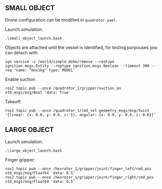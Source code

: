 ## SMALL OBJECT

Drone configuration can be modified in `quadrotor.yaml`.

Launch simulation:
```
.\small_object_launch.bash
```

Objects are attached until the vessel is identified, for testing porpouses you can detach with:
```
ign service -s /world/simple_demo/remove --reqtype ignition.msgs.Entity --reptype ignition.msgs.Boolean --timeout 300 --req 'name: "box1kg" type: MODEL'
```

Enable suction:
```
ros2 topic pub --once /quadrotor_1/gripper/suction_on std_msgs/msg/Bool 'data: True'
```

Takeoff:
```
ros2 topic pub --once /quadrotor_1/cmd_vel geometry_msgs/msg/Twist '{linear: {x: 0.0, y: 0.0, z: 5}, angular: {x: 0.0, y: 0.0, z: 0.0}}'
```

## LARGE OBJECT

Launch simulation:
```
.\large_object_launch.bash
```

Finger gripper:
```
ros2 topic pub --once /hexrotor_1/gripper/joint/finger_left/cmd_pos std_msgs/msg/Float64 'data: 0.5'
ros2 topic pub --once /hexrotor_1/gripper/joint/finger_right/cmd_pos std_msgs/msg/Float64 'data: 0.5'
```